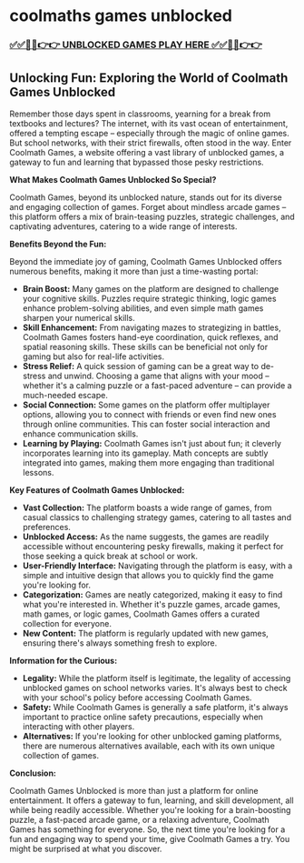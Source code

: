 # coolmaths games unblocked

### [✅✅🔴🔴👉👉 UNBLOCKED GAMES PLAY HERE ✅✅🔴🔴👉👉](https://topstoryindia.com)

## Unlocking Fun: Exploring the World of Coolmath Games Unblocked

Remember those days spent in classrooms, yearning for a break from textbooks and lectures? The internet, with its vast ocean of entertainment, offered a tempting escape – especially through the magic of online games. But school networks, with their strict firewalls, often stood in the way. Enter Coolmath Games, a website offering a vast library of unblocked games, a gateway to fun and learning that bypassed those pesky restrictions.

**What Makes Coolmath Games Unblocked So Special?**

Coolmath Games, beyond its unblocked nature, stands out for its diverse and engaging collection of games. Forget about mindless arcade games – this platform offers a mix of brain-teasing puzzles, strategic challenges, and captivating adventures, catering to a wide range of interests.

**Benefits Beyond the Fun:**

Beyond the immediate joy of gaming, Coolmath Games Unblocked offers numerous benefits, making it more than just a time-wasting portal:

* **Brain Boost:** Many games on the platform are designed to challenge your cognitive skills. Puzzles require strategic thinking, logic games enhance problem-solving abilities, and even simple math games sharpen your numerical skills.
* **Skill Enhancement:** From navigating mazes to strategizing in battles, Coolmath Games fosters hand-eye coordination, quick reflexes, and spatial reasoning skills. These skills can be beneficial not only for gaming but also for real-life activities.
* **Stress Relief:**  A quick session of gaming can be a great way to de-stress and unwind. Choosing a game that aligns with your mood – whether it's a calming puzzle or a fast-paced adventure – can provide a much-needed escape.
* **Social Connection:**  Some games on the platform offer multiplayer options, allowing you to connect with friends or even find new ones through online communities. This can foster social interaction and enhance communication skills.
* **Learning by Playing:**  Coolmath Games isn't just about fun; it cleverly incorporates learning into its gameplay.  Math concepts are subtly integrated into games, making them more engaging than traditional lessons.

**Key Features of Coolmath Games Unblocked:**

* **Vast Collection:** The platform boasts a wide range of games, from casual classics to challenging strategy games, catering to all tastes and preferences.
* **Unblocked Access:** As the name suggests, the games are readily accessible without encountering pesky firewalls, making it perfect for those seeking a quick break at school or work.
* **User-Friendly Interface:** Navigating through the platform is easy, with a simple and intuitive design that allows you to quickly find the game you're looking for.
* **Categorization:** Games are neatly categorized, making it easy to find what you're interested in. Whether it's puzzle games, arcade games, math games, or logic games, Coolmath Games offers a curated collection for everyone.
* **New Content:** The platform is regularly updated with new games, ensuring there's always something fresh to explore.

**Information for the Curious:**

* **Legality:** While the platform itself is legitimate, the legality of accessing unblocked games on school networks varies. It's always best to check with your school's policy before accessing Coolmath Games.
* **Safety:** While Coolmath Games is generally a safe platform, it's always important to practice online safety precautions, especially when interacting with other players.
* **Alternatives:** If you're looking for other unblocked gaming platforms, there are numerous alternatives available, each with its own unique collection of games.

**Conclusion:**

Coolmath Games Unblocked is more than just a platform for online entertainment. It offers a gateway to fun, learning, and skill development, all while being readily accessible. Whether you're looking for a brain-boosting puzzle, a fast-paced arcade game, or a relaxing adventure, Coolmath Games has something for everyone. So, the next time you're looking for a fun and engaging way to spend your time, give Coolmath Games a try. You might be surprised at what you discover. 
